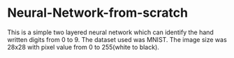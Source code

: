 # Neural-Network-from-scratch
This is a simple two layered neural network which can identify the hand written digits from 0 to 9. The dataset used was MNIST. The image size was 28x28 with pixel value from 0 to 255(white to black).
